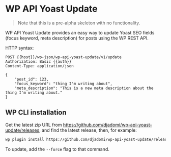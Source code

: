 # WP API Yoast Update

>Note that this is a pre-alpha skeleton with no functionality.

WP API Yoast Update provides an easy way to update Yoast SEO fields (focus keyword, meta description) for posts using the WP REST API.

HTTP syntax:

``` http
POST {{host}}/wp-json/wp-api-yoast-update/v1/update
Authorization: Basic {{auth}}
Content-Type: application/json

{
	"post_id": 123,
	"focus_keyword": "thing I'm writing about",
	"meta_description": "This is a new meta description about the thing I'm writing about."
}
```

## WP CLI installation

Get the latest zip URL from https://github.com/djadomi/wp-api-yoast-update/releases, and find the latest release, then, for example:

```bash
wp plugin install https://github.com/djadomi/wp-api-yoast-update/releases/download/20250415183948/wp-api-yoast-update.zip --activate
```

To update, add the `--force` flag to that command.
